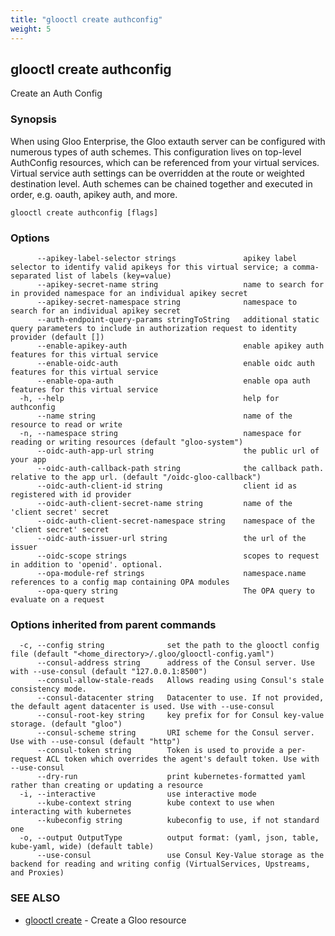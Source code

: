 ```yaml
---
title: "glooctl create authconfig"
weight: 5
---
```

## glooctl create authconfig

Create an Auth Config

### Synopsis

When using Gloo Enterprise, the Gloo extauth server can be configured with numerous types of auth schemes. This configuration lives on top-level AuthConfig resources, which can be referenced from your virtual services. Virtual service auth settings can be overridden at the route or weighted destination level. Auth schemes can be chained together and executed in order, e.g. oauth, apikey auth, and more.

```
glooctl create authconfig [flags]
```

### Options

```
      --apikey-label-selector strings               apikey label selector to identify valid apikeys for this virtual service; a comma-separated list of labels (key=value)
      --apikey-secret-name string                   name to search for in provided namespace for an individual apikey secret
      --apikey-secret-namespace string              namespace to search for an individual apikey secret
      --auth-endpoint-query-params stringToString   additional static query parameters to include in authorization request to identity provider (default [])
      --enable-apikey-auth                          enable apikey auth features for this virtual service
      --enable-oidc-auth                            enable oidc auth features for this virtual service
      --enable-opa-auth                             enable opa auth features for this virtual service
  -h, --help                                        help for authconfig
      --name string                                 name of the resource to read or write
  -n, --namespace string                            namespace for reading or writing resources (default "gloo-system")
      --oidc-auth-app-url string                    the public url of your app
      --oidc-auth-callback-path string              the callback path. relative to the app url. (default "/oidc-gloo-callback")
      --oidc-auth-client-id string                  client id as registered with id provider
      --oidc-auth-client-secret-name string         name of the 'client secret' secret
      --oidc-auth-client-secret-namespace string    namespace of the 'client secret' secret
      --oidc-auth-issuer-url string                 the url of the issuer
      --oidc-scope strings                          scopes to request in addition to 'openid'. optional.
      --opa-module-ref strings                      namespace.name references to a config map containing OPA modules
      --opa-query string                            The OPA query to evaluate on a request
```

### Options inherited from parent commands

```
  -c, --config string              set the path to the glooctl config file (default "<home_directory>/.gloo/glooctl-config.yaml")
      --consul-address string      address of the Consul server. Use with --use-consul (default "127.0.0.1:8500")
      --consul-allow-stale-reads   Allows reading using Consul's stale consistency mode.
      --consul-datacenter string   Datacenter to use. If not provided, the default agent datacenter is used. Use with --use-consul
      --consul-root-key string     key prefix for for Consul key-value storage. (default "gloo")
      --consul-scheme string       URI scheme for the Consul server. Use with --use-consul (default "http")
      --consul-token string        Token is used to provide a per-request ACL token which overrides the agent's default token. Use with --use-consul
      --dry-run                    print kubernetes-formatted yaml rather than creating or updating a resource
  -i, --interactive                use interactive mode
      --kube-context string        kube context to use when interacting with kubernetes
      --kubeconfig string          kubeconfig to use, if not standard one
  -o, --output OutputType          output format: (yaml, json, table, kube-yaml, wide) (default table)
      --use-consul                 use Consul Key-Value storage as the backend for reading and writing config (VirtualServices, Upstreams, and Proxies)
```

### SEE ALSO

* [glooctl create](../glooctl_create)	 - Create a Gloo resource

